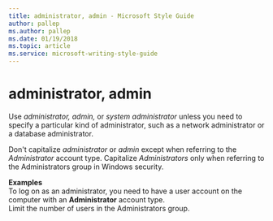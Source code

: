 ```yaml
---
title: administrator, admin - Microsoft Style Guide
author: pallep
ms.author: pallep
ms.date: 01/19/2018
ms.topic: article
ms.service: microsoft-writing-style-guide
---
```


# administrator, admin

Use *administrator, admin,* or *system administrator* unless you need to specify a particular kind of administrator, such as a network administrator or a database administrator.

Don't capitalize *administrator* or *admin* except when referring to the *Administrator* account type. Capitalize *Administrators* only when referring to the Administrators group in Windows security.

**Examples**  
To log on as an administrator, you need to have a user account on the computer with an **Administrator**  account type.   
Limit the number of users in the Administrators group.
